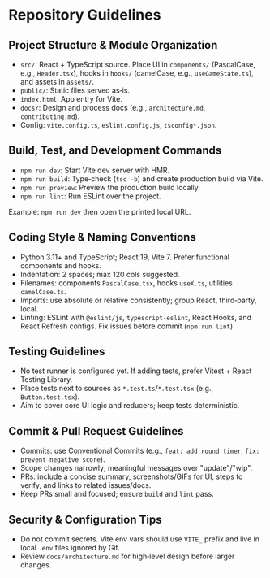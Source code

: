 # Repository Guidelines

## Project Structure & Module Organization
- `src/`: React + TypeScript source. Place UI in `components/` (PascalCase, e.g., `Header.tsx`), hooks in `hooks/` (camelCase, e.g., `useGameState.ts`), and assets in `assets/`.
- `public/`: Static files served as‑is.
- `index.html`: App entry for Vite.
- `docs/`: Design and process docs (e.g., `architecture.md`, `contributing.md`).
- Config: `vite.config.ts`, `eslint.config.js`, `tsconfig*.json`.

## Build, Test, and Development Commands
- `npm run dev`: Start Vite dev server with HMR.
- `npm run build`: Type‑check (`tsc -b`) and create production build via Vite.
- `npm run preview`: Preview the production build locally.
- `npm run lint`: Run ESLint over the project.

Example: `npm run dev` then open the printed local URL.

## Coding Style & Naming Conventions
- Python 3.11+ and TypeScript; React 19, Vite 7. Prefer functional components and hooks.
- Indentation: 2 spaces; max 120 cols suggested.
- Filenames: components `PascalCase.tsx`, hooks `useX.ts`, utilities `camelCase.ts`.
- Imports: use absolute or relative consistently; group React, third‑party, local.
- Linting: ESLint with `@eslint/js`, `typescript-eslint`, React Hooks, and React Refresh configs. Fix issues before commit (`npm run lint`).

## Testing Guidelines
- No test runner is configured yet. If adding tests, prefer Vitest + React Testing Library.
- Place tests next to sources as `*.test.ts`/`*.test.tsx` (e.g., `Button.test.tsx`).
- Aim to cover core UI logic and reducers; keep tests deterministic.

## Commit & Pull Request Guidelines
- Commits: use Conventional Commits (e.g., `feat: add round timer`, `fix: prevent negative score`).
- Scope changes narrowly; meaningful messages over "update"/"wip".
- PRs: include a concise summary, screenshots/GIFs for UI, steps to verify, and links to related issues/docs.
- Keep PRs small and focused; ensure `build` and `lint` pass.

## Security & Configuration Tips
- Do not commit secrets. Vite env vars should use `VITE_` prefix and live in local `.env` files ignored by Git.
- Review `docs/architecture.md` for high‑level design before larger changes.
